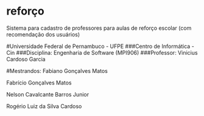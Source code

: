 # reforço
Sistema para cadastro de professores para aulas de reforço escolar (com recomendação dos usuários)

#Universidade Federal de Pernambuco - UFPE
###Centro de Informática - Cin
###Disciplina: Engenharia de Software (MPI906)
###Professor: Vinicius Cardoso Garcia

#Mestrandos:
Fabiano Gonçalves Matos

Fabrício Gonçalves Matos

Nelson Cavalcante Barros Junior

Rogério Luiz da Silva Cardoso

